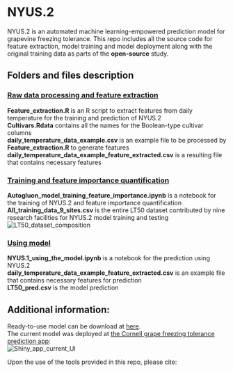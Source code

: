 # NYUS.2
NYUS.2 is an automated machine learning-empowered prediction model for grapevine freezing tolerance. This repo includes all the source code for feature extraction, model training and model deployment along with the original training data as parts of the __open-source__ study.

## Folders and files description
### [Raw data processing and feature extraction](https://github.com/imbaterry11/AutoLT50.1/tree/main/Raw%20data%20processing%20and%20feature%20extraction)
__Feature_extraction.R__ is an R script to extract features from daily temperature for the training and prediction of NYUS.2 <br>
__Cultivars.Rdata__ contains all the names for the Boolean-type cultivar columns <br>
__daily_temperature_data_example.csv__ is an example file to be processed by __Feature_extraction.R__ to generate features <br>
__daily_temperature_data_example_feature_extracted.csv__ is a resulting file that contains necessary features <br>
### [Training and feature importance quantification](https://github.com/imbaterry11/AutoLT50.1/tree/main/Training%20and%20feature%20importance%20quantification)
__Autogluon_model_training_feature_importance.ipynb__ is a notebook for the training of NYUS.2 and feature importance quantification <br>
__All_training_data_9_sites.csv__ is the entire LT50 dataset contributed by nine research facilities for NYUS.2 model training and testing <br>
![LT50_dataset_composition](https://github.com/imbaterry11/NYUS.2/images/data_collection_summary.png)

### [Using model](https://github.com/imbaterry11/AutoLT50.1/tree/main/Using%20model) 
__NYUS.1_using_the_model.ipynb__ is a notebook for the prediction using NYUS.2 <br>
__daily_temperature_data_example_feature_extracted.csv__ is an example file that contains necessary features for prediction <br>
__LT50_pred.csv__ is the model prediction <br>
## Additional information:
Ready-to-use model can be download at [here](https://drive.google.com/drive/folders/1ZUXO9TCKzXt9-r7k1gZ5Oj0VDRyFb12N?usp=sharing). <br>
The current model was deployed at [the Cornell grape freezing tolerance prediction app](https://grapecoldhardiness.shinyapps.io/grape_freezing_tolerance/): <br>
![Shiny_app_current_UI](https://github.com/imbaterry11/NYUS.2/images/current_app_screenshot.png)

Upon the use of the tools provided in this repo, please cite:  
